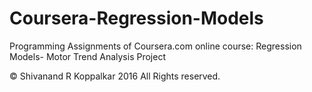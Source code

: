 Coursera-Regression-Models
==========================

Programming Assignments of Coursera.com online course: Regression Models- Motor Trend Analysis Project


© Shivanand R Koppalkar 2016 All Rights reserved.
